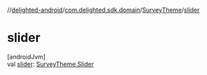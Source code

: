 //[delighted-android](../../../index.md)/[com.delighted.sdk.domain](../index.md)/[SurveyTheme](index.md)/[slider](slider.md)

# slider

[androidJvm]\
val [slider](slider.md): [SurveyTheme.Slider](-slider/index.md)
